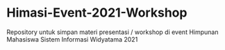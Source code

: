 # Himasi-Event-2021-Workshop
Repository untuk simpan materi presentasi / workshop di event Himpunan Mahasiswa Sistem Informasi Widyatama 2021
